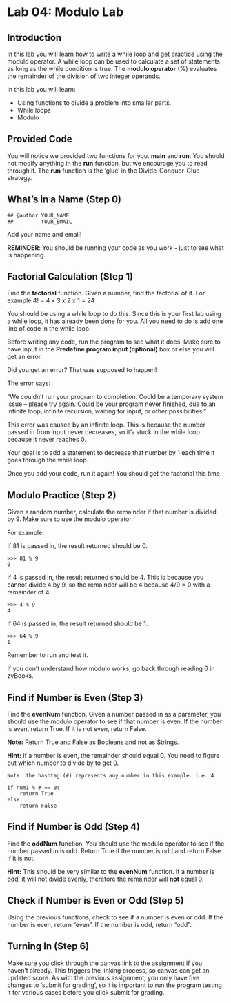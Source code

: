 # Lab 04: Modulo Lab

## Introduction
In this lab you will learn how to write a while loop and get practice using the modulo operator. A while loop can be used to calculate a set of statements as long as the while condition is true. The **modulo operator** (%) evaluates the remainder of the division of two integer operands.

In this lab you will learn:

* Using functions to divide a problem into smaller parts.
* While loops
* Modulo

## Provided Code
You will notice we provided two functions for you. **main** and **run**. You should not modify anything in the **run** function, but we encourage you to read through it. The **run** function is the ‘glue’ in the Divide-Conquer-Glue strategy.

## What’s in a Name (Step 0)
```
## @author YOUR_NAME
##         YOUR_EMAIL
```
Add your name and email!

**REMINDER**: You should be running your code as you work - just to see what is happening.

## Factorial Calculation (Step 1)
Find the **factorial** function. Given a number, find the factorial of it. For example 4! = 4 x 3 x 2 x 1 = 24

You should be using a while loop to do this. Since this is your first lab using a while loop, it has already been done for you. All you need to do is add one line of code in the while loop.

Before writing any code, run the program to see what it does. Make sure to have input in the **Predefine program input (optional)** box or else you will get an error.

Did you get an error? That was supposed to happen!

The error says:

“We couldn’t run your program to completion. Could be a temporary system issue – please try again. Could be your program never finished, due to an infinite loop, infinite recursion, waiting for input, or other possibilities.”

This error was caused by an infinite loop. This is because the number passed in from input never decreases, so it’s stuck in the while loop because it never reaches 0.

Your goal is to add a statement to decrease that number by 1 each time it goes through the while loop.

Once you add your code, run it again! You should get the factorial this time.

## Modulo Practice (Step 2)
Given a random number, calculate the remainder if that number is divided by 9. Make sure to use the modulo operator.

For example:

If 81 is passed in, the result returned should be 0.
```
>>> 81 % 9
0
```
If 4 is passed in, the result returned should be 4. This is because you cannot divide 4 by 9, so the remainder will be 4 because 4/9 = 0 with a remainder of 4.
```
>>> 4 % 9
4
```
If 64 is passed in, the result returned should be 1.
```
>>> 64 % 9
1
```
Remember to run and test it.

If you don’t understand how modulo works, go back through reading 6 in zyBooks.

## Find if Number is Even (Step 3)
Find the **evenNum** function. Given a number passed in as a parameter, you should use the modulo operator to see if that number is even. If the number is even, return True. If it is not even, return False.

**Note:** Return True and False as Booleans and not as Strings.

**Hint:** if a number is even, the remainder should equal 0. You need to figure out which number to divide by to get 0.
```
Note: the hashtag (#) represents any number in this example. i.e. 4

if num1 % # == 0:
    return True
else:
    return False
```

## Find if Number is Odd (Step 4)
Find the **oddNum** function. You should use the modulo operator to see if the number passed in is odd. Return True if the number is odd and return False if it is not.

**Hint:** This should be very similar to the **evenNum** function. If a number is odd, it will not divide evenly, therefore the remainder will **not** equal 0.

## Check if Number is Even or Odd (Step 5)
Using the previous functions, check to see if a number is even or odd. If the number is even, return “even”. If the number is odd, return “odd”.

## Turning In (Step 6)
Make sure you click through the canvas link to the assignment if you haven’t already. This triggers the linking process, so canvas can get an updated score. As with the previous assignment, you only have five changes to ‘submit for grading’, so it is important to run the program testing it for various cases before you click submit for grading.
